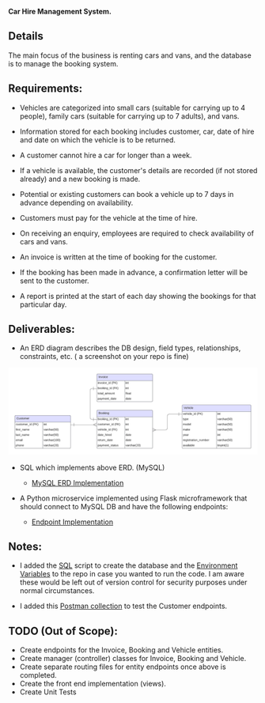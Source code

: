 **Car Hire Management System.**

## Details
The main focus of the business is renting cars and vans, and the database is to manage the booking system.
## Requirements:


* Vehicles are categorized into small cars (suitable for carrying up to 4 people), family cars (suitable for carrying up to 7 adults), and vans.

* Information stored for each booking includes customer, car, date of hire and date on which the vehicle is to be returned.

* A customer cannot hire a car for longer than a week.

* If a vehicle is available, the customer's details are recorded (if not stored already) and a new booking is made.

* Potential or existing customers can book a vehicle up to 7 days in advance depending on availability. 

* Customers must pay for the vehicle at the time of hire.

* On receiving an enquiry, employees are required to check availability of cars and vans. 

* An invoice is written at the time of booking for the customer. 

* If the booking has been made in advance, a confirmation letter will be sent to the customer.

* A report is printed at the start of each day showing the bookings for that particular day. 


## Deliverables:

* An ERD diagram describes the DB design, field types, relationships, constraints, etc. ( a screenshot on your repo is fine)

![ERD](./diagrams/CarHireManagementSystemERD.png)


* SQL which implements above ERD. (MySQL)
  * [MySQL ERD Implementation](./database/db.py)


* A Python microservice implemented using Flask microframework that should connect to MySQL DB and have the following endpoints:
  * [Endpoint Implementation](./app.py)
  
## Notes:
* I added the [SQL](./database/create_database.sql) script to create the database and the [Environment Variables](./envs.env) to the repo in case you wanted to run the code. I am aware these would be left out of version control for security purposes under normal circumstances.


* I added this [Postman collection](./test/car_hire_management_endpoint_tests.postman_collection.json) to test the Customer endpoints.

## TODO (Out of Scope):
* Create endpoints for the Invoice, Booking and Vehicle entities.
* Create manager (controller) classes for Invoice, Booking and Vehicle.
* Create separate routing files for entity endpoints once above is completed.
* Create the front end implementation (views).
* Create Unit Tests

